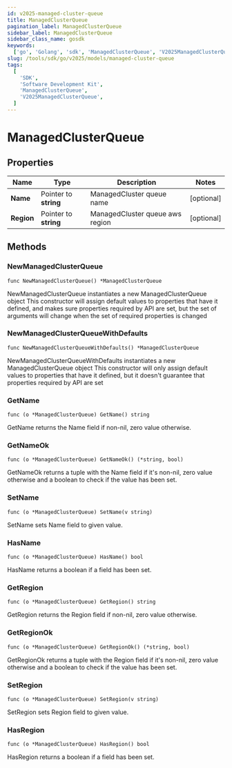 ```yaml
---
id: v2025-managed-cluster-queue
title: ManagedClusterQueue
pagination_label: ManagedClusterQueue
sidebar_label: ManagedClusterQueue
sidebar_class_name: gosdk
keywords:
  ['go', 'Golang', 'sdk', 'ManagedClusterQueue', 'V2025ManagedClusterQueue']
slug: /tools/sdk/go/v2025/models/managed-cluster-queue
tags:
  [
    'SDK',
    'Software Development Kit',
    'ManagedClusterQueue',
    'V2025ManagedClusterQueue',
  ]
---
```


# ManagedClusterQueue

## Properties

| Name | Type | Description | Notes |
| --- | --- | --- | --- |
| **Name** | Pointer to **string** | ManagedCluster queue name | [optional] |
| **Region** | Pointer to **string** | ManagedCluster queue aws region | [optional] |

## Methods

### NewManagedClusterQueue

`func NewManagedClusterQueue() *ManagedClusterQueue`

NewManagedClusterQueue instantiates a new ManagedClusterQueue object This constructor will assign default values to properties that have it defined, and makes sure properties required by API are set, but the set of arguments will change when the set of required properties is changed

### NewManagedClusterQueueWithDefaults

`func NewManagedClusterQueueWithDefaults() *ManagedClusterQueue`

NewManagedClusterQueueWithDefaults instantiates a new ManagedClusterQueue object This constructor will only assign default values to properties that have it defined, but it doesn't guarantee that properties required by API are set

### GetName

`func (o *ManagedClusterQueue) GetName() string`

GetName returns the Name field if non-nil, zero value otherwise.

### GetNameOk

`func (o *ManagedClusterQueue) GetNameOk() (*string, bool)`

GetNameOk returns a tuple with the Name field if it's non-nil, zero value otherwise and a boolean to check if the value has been set.

### SetName

`func (o *ManagedClusterQueue) SetName(v string)`

SetName sets Name field to given value.

### HasName

`func (o *ManagedClusterQueue) HasName() bool`

HasName returns a boolean if a field has been set.

### GetRegion

`func (o *ManagedClusterQueue) GetRegion() string`

GetRegion returns the Region field if non-nil, zero value otherwise.

### GetRegionOk

`func (o *ManagedClusterQueue) GetRegionOk() (*string, bool)`

GetRegionOk returns a tuple with the Region field if it's non-nil, zero value otherwise and a boolean to check if the value has been set.

### SetRegion

`func (o *ManagedClusterQueue) SetRegion(v string)`

SetRegion sets Region field to given value.

### HasRegion

`func (o *ManagedClusterQueue) HasRegion() bool`

HasRegion returns a boolean if a field has been set.
